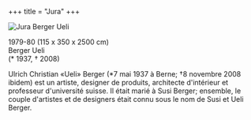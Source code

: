 +++
title = "Jura"
+++

![Jura Berger Ueli](https://art-a-bienne.ch/core/cache/thumbs/werke_P0170_w=580.jpeg)

1979-80 (115 x 350 x 2500 cm)  
Berger Ueli  
(* 1937, † 2008)

Ulrich Christian «Ueli» Berger (*7 mai 1937 à Berne; †8 novembre 2008 ibidem) est un artiste, designer de produits, architecte d'intérieur et professeur d'université suisse. Il était marié à Susi Berger; ensemble, le couple d'artistes et de designers était connu sous le nom de Susi et Ueli Berger.